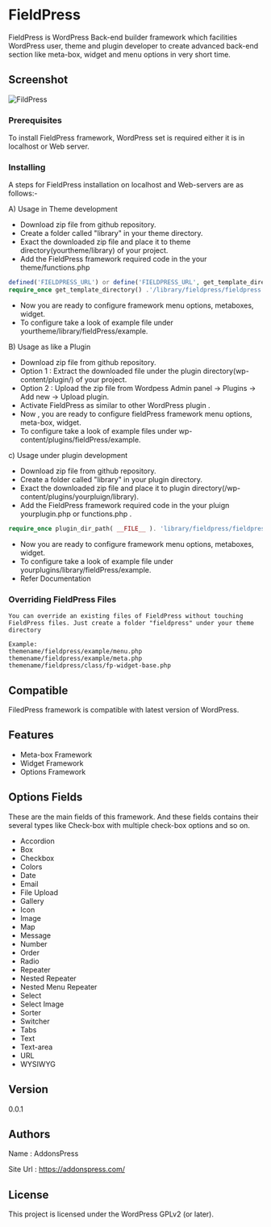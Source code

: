 # FieldPress 

FieldPress is WordPress Back-end builder framework which facilities WordPress user, theme and plugin developer to create advanced back-end section like meta-box, widget and menu options in very short time.  

## Screenshot
![FildPress](https://www.addonspress.com/wp-content/uploads/2020/09/fieldpress-feature.png?'FieldPRess'')

### Prerequisites

To install FieldPress framework, WordPress set is required either it is in localhost or Web server.

### Installing

A steps for FieldPress installation on localhost and Web-servers are as follows:-

A) Usage in Theme development 

- Download zip file from github repository.
- Create a folder called "library" in your theme directory.
- Exact the downloaded zip file and place it to theme directory(yourtheme/library) of your project.
- Add the FieldPress framework required code in the your theme/functions.php
```php
defined('FIELDPRESS_URL') or define('FIELDPRESS_URL', get_template_directory_uri().'/library/fieldpress/');
require_once get_template_directory() .'/library/fieldpress/fieldpress.php';
```
- Now you are ready to configure framework menu options, metaboxes, widget.
- To configure take a look of example file under yourtheme/library/fieldPress/example.

B) Usage as like a Plugin

- Download zip file from github repository.
- Option 1 : Extract the downloaded file under the plugin directory(wp-content/plugin/) of your project.
- Option 2 : Upload the zip file from Wordpess Admin panel -> Plugins -> Add new -> Upload plugin.
- Activate FieldPress as similar to other WordPress plugin . 
- Now , you are ready to configure fieldPress framework menu options, meta-box, widget.
- To configure take a look of example files under wp-content/plugins/fieldPress/example.

c) Usage under plugin development 

- Download zip file from github repository.
- Create a folder called "library" in your plugin directory.
- Exact the downloaded zip file and place it to plugin directory(/wp-content/plugins/yourpluign/library).
- Add the FieldPress framework required code in the your pluign yourplugin.php or functions.php .
```php
require_once plugin_dir_path( __FILE__ ). 'library/fieldpress/fieldpress.php';
```
- Now you are ready to configure framework menu options, metaboxes, widget.
- To configure take a look of example file under yourplugins/library/fieldPress/example.
- Refer Documentation



### Overriding FieldPress Files

    You can override an existing files of FieldPress without touching FieldPress files. Just create a folder "fieldpress" under your theme directory 

    Example: 
    themename/fieldpress/example/menu.php
    themename/fieldpress/example/meta.php
    themename/fieldpress/class/fp-widget-base.php

     
## Compatible

   FiledPress framework is compatible with latest version of WordPress.  

## Features
- Meta-box Framework
- Widget Framework
- Options Framework

## Options Fields

   These are the main fields of this framework. And these fields contains their several types like Check-box with multiple check-box options and so on. 

- Accordion
- Box
- Checkbox
- Colors
- Date
- Email
- File Upload
- Gallery
- Icon
- Image
- Map
- Message
- Number
- Order
- Radio
- Repeater
- Nested Repeater
- Nested Menu Repeater
- Select
- Select Image
- Sorter
- Switcher
- Tabs
- Text
- Text-area
- URL
- WYSIWYG

## Version
   0.0.1

## Authors
   
   Name    : AddonsPress
   
   Site Url : https://addonspress.com/

## License

This project is licensed under the WordPress GPLv2 (or later).


